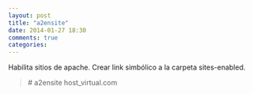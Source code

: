 ```yaml
---
layout: post
title: "a2ensite"
date: 2014-01-27 18:30
comments: true
categories: 
---
```

Habilita sitios de apache. Crear link simbólico a  la carpeta sites-enabled.

>\# a2ensite host_virtual.com 

